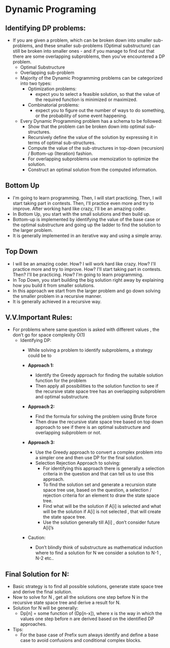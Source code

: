 # Dynamic Programing

## Identifying DP problems:

- If you are given a problem, which can be broken down into smaller sub-problems, and these smaller sub-problems (Optimal substructure) can still be broken into smaller ones - and if you manage to find out that there are some overlapping subproblems, then you've encountered a DP problem.
    - Optimal Substructure
    - Overlapping sub-problem
  - Majority of the Dynamic Programming problems can be categorized into two types:
    - Optimization problems:
        - expect you to select a feasible solution, so that the value of the required function is minimized or maximized.
    - Combinatorial problems:
      - expect you to figure out the number of ways to do something, or the probability of some event happening.
  - Every Dynamic Programming problem has a schema to be followed:
    - Show that the problem can be broken down into optimal sub-structures.
    - Recursively define the value of the solution by expressing it in terms of optimal sub-structures.
    - Compute the value of the sub-structures in top-down (recursion) / Bottom-up (Iteration) fashion.
    - For overlapping subproblems use memoization to optimize the solution.
    - Construct an optimal solution from the computed information.

## Bottom Up
- I'm going to learn programming. Then, I will start practicing. Then, I will start taking part in contests. Then, I'll practice even more and try to improve. After working hard like crazy, I'll be an amazing coder.
- In Bottom Up, you start with the small solutions and then build up.
- Bottom-up is implemented by identifying the value of the base case or the optimal substructure and going up the ladder to find the solution to the larger problem.
- It is generally implemented in an iterative way and using a simple array.

## Top Down
- I will be an amazing coder. How? I will work hard like crazy. How? I'll practice more and try to improve. How? I'll start taking part in contests. Then? I'll be practicing. How? I'm going to learn programming.
- In Top Down, you start building the big solution right away by explaining how you build it from smaller solutions.
- In this approach we start from the larger problem and go down solving the smaller problem in a recursive manner.
- It is generally achieved in a recursive way.

## V.V.Important Rules:
- For problems where same question is asked with different values , the don’t go for space complexity O(1)
  - Identifying DP:
    - While solving a problem to identify subproblems, a strategy could be to
    - **Approach 1:**
      - Identify the Greedy approach for finding the suitable solution function for the problem
      - Then apply all possibilities to the solution function to see if the recursive state space tree has an overlapping subproblem and optimal substructure.

    - **Approach 2:**
      - Find the formula for solving the problem using Brute force
      - Then draw the recursive state space tree based on top down approach to see if there is an optimal substructure and overlapping subproblem or not.
      
    - **Approach 3:**
      - Use the Greedy approach to convert a complex problem into a simpler one and then use DP for the final solution.
      - Selection Rejection Approach to solving:
        - For identifying this approach there is generally a selection criteria in the question and that can tell us to use this approach.
        - To find the solution set and generate a recursion state space tree use, based on the question, a selection / rejection criteria for an element to draw the state space tree.
        - Find what will be the solution if A[i] is selected and what will be the solution if A[i] is not selected , that will create the state space tree.
        - Use the solution generally till A[i] , don’t consider future A[i]’s
    - Caution:
      - Don’t blindly think of substructure as mathematical induction where to find a solution for N we consider a solution to N-1 , N-2 etc..
      
## Final Solution for N:
- Basic strategy is to find all possible solutions, generate state space tree and derive the final solution.
- Now to solve for N , get all the solutions one step before N in the recursive state space tree and derive a result for N.
- Solution for N will be generally:
  - Dp[n] = some function of (Dp[n-x]), where x is the way in which the values one step before n are derived based on the identified DP approaches.
- Tips:
  - For the base case of Prefix sum always identify and define a base case to avoid confusions and conditional complex blocks.

